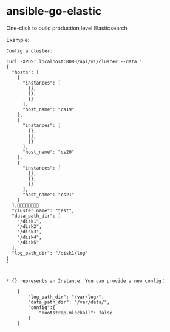 # ansible-go-elastic
One-click to build production level Elasticsearch


Example:

    Config a cluster:
    
    curl -XPOST localhost:8080/api/v1/cluster --data '
    {
      "hosts": [
        {
          "instances": [
            {},
            {},
            {}
          ],
          "host_name": "cs19"
        },
        {
          "instances": [
            {},
            {},
            {}
          ],
          "host_name": "cs20"
        },
        {
          "instances": [
            {},
            {},
            {}
          ],
          "host_name": "cs21"
        }
      ],
      "cluster_name": "test",
      "data_path_dir": [
        "/disk1",
        "/disk2",
        "/disk3",
        "/disk4",
        "/disk5"
      ],
      "log_path_dir": "/disk1/log"
    }
    '
    
    
    * {} represents an Instance. You can provide a new config：

    	{
    		"log_path_dir": "/var/log/",
    		"data_path_dir": "/var/data/",
    		"config":{
    			"bootstrap.mlockall": false
    		}
    	}